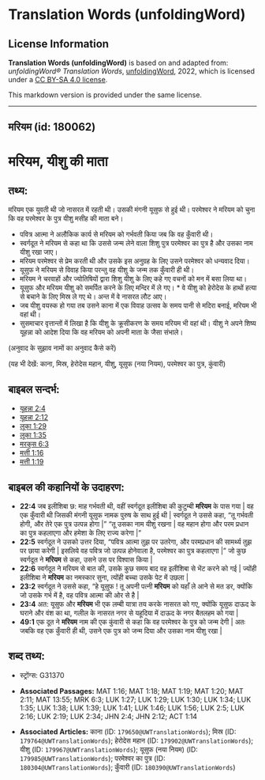 # Translation Words (unfoldingWord)

## License Information

**Translation Words (unfoldingWord)** is based on and adapted from: _unfoldingWord® Translation Words_, [unfoldingWord](https://unfoldingword.org/utw), 2022, which is licensed under a [CC BY-SA 4.0 license](https://creativecommons.org/licenses/by-sa/4.0/legalcode.en).

This markdown version is provided under the same license.



--------------------------------

## मरियम (id: 180062)

मरियम, यीशु की माता
===================

तथ्य:
-----

मरियम एक युवती थी जो नासरत में रहती थी। उसकी मंगनी यूसुफ से हुई थी। परमेश्वर ने मरियम को चुना कि वह परमेश्वर के पुत्र यीशु मसीह की माता बने।

* पवित्र आत्मा ने अलौकिक कार्य से मरियम को गर्भवती किया जब कि वह कुँवारी थी।
* स्वर्गदूत ने मरियम से कहा था कि उससे जन्म लेने वाला शिशु पुत्र परमेश्वर का पुत्र है और उसका नाम यीशु रखा जाए।
* मरियम परमेश्वर से प्रेम करती थी और उसके इस अनुग्रह के लिए उसने परमेश्वर को धन्यवाद दिया।
* यूसुफ ने मरियम से विवाह किया परन्तु वह यीशु के जन्म तक कुँवारी ही थी।
* मरियम ने चरवाहों और ज्योतिषियों द्वारा शिशु यीशु के लिए कहे गए वचनों को मन में बसा लिया था।
* यूसुफ और मरियम यीशु को समर्पित करने के लिए मन्दिर में ले गए। \* वे यीशु को हेरोदेस के हाथों हत्या से बचाने के लिए मिस्र ले गए थे। अन्त में वे नासरत लौट आए।
* जब यीशु वयस्क हो गया तब उसने काना में एक विवाह उत्सव के समय पानी से मदिरा बनाई, मरियम भी वहां थी।
* सुसमाचार वृत्तान्तों में लिखा है कि यीशु के क्रूसीकरण के समय मरियम भी वहां थी। यीशु ने अपने शिष्य यूहन्ना को आदेश दिया कि वह मरियम को अपनी माता के जैसा संभाले।

(अनुवाद के सुझाव नामों का अनुवाद कैसे करें)

(यह भी देखें: काना, मिस्र, हेरोदेस महान, यीशु, यूसुफ (नया नियम), परमेश्वर का पुत्र, कुंवारी)

बाइबल सन्दर्भ:
--------------

* [यूहन्ना 2:4](https://ref.ly/John2:4)
* [यूहन्ना 2:12](https://ref.ly/John2:12)
* [लूका 1:29](https://ref.ly/Luke1:29)
* [लूका 1:35](https://ref.ly/Luke1:35)
* [मरकुस 6:3](https://ref.ly/Mark6:3)
* [मत्ती 1:16](https://ref.ly/Matt1:16)
* [मत्ती 1:19](https://ref.ly/Matt1:19)

बाइबल की कहानियों के उदाहरण:
----------------------------

* **22:4** जब इलीशिबा छ: माह गर्भवती थी, वहीं स्वर्गदूत इलीशिबा की कुटुम्बी **मरियम** के पास गया \| वह एक कुँवारी थी जिसकी मंगनी यूसुफ नामक पुरुष के साथ हुई थी \| स्वर्गदूत ने उससे कहा, “तू गर्भवती होगी, और तेरे एक पुत्र उत्पन्न होगा \|” “तू उसका नाम यीशु रखना \| वह महान होगा और परम प्रधान का पुत्र कहलाएगा और हमेशा के लिए राज्य करेगा \|”
* **22:5** स्वर्गदूत ने उसको उत्तर दिया, “पवित्र आत्मा तुझ पर उतरेगा, और परमप्रधान की सामर्थ्य तुझ पर छाया करेगी \| इसलिये वह पवित्र जो उत्पन्न होनेवाला है, परमेश्वर का पुत्र कहलाएगा \|” जो कुछ स्वर्गदूत ने **मरियम** से कहा, उसने उस पर विश्वास किया \|
* **22:6** स्वर्गदूत ने मरियम से बात की, उसके कुछ समय बाद वह इलीशिबा से भेंट करने को गई \| ज्योंही इलीशिबा ने **मरियम** का नमस्कार सुना, त्योंही बच्चा उसके पेट में उछला \|
* **23:2** स्वर्गदूत ने उससे कहा, “हे यूसुफ ! तू अपनी पत्नी **मरियम** को यहाँ ले आने से मत डर, क्योंकि जो उसके गर्भ में है, वह पवित्र आत्मा की ओर से है \|
* **23:4** अत: यूसुफ और **मरियम** भी एक लम्बी यात्रा तय करके नासरत को गए, क्योंकि यूसुफ दाऊद के घराने और वंश का था, गलील के नासरत नगर से यहूदिया में दाऊद के नगर बैतलहम को गया \|
* **49:1** एक दूत ने **मरियम** नाम की एक कुंवारी से कहा कि वह परमेश्वर के पुत्र को जन्म देगी \| अतः जबकि वह एक कुँवारी ही थी, उसने एक पुत्र को जन्म दिया और उसका नाम यीशु रखा \|

शब्द तथ्य:
----------

* स्ट्रोंग्स: G31370

* **Associated Passages:** MAT 1:16; MAT 1:18; MAT 1:19; MAT 1:20; MAT 2:11; MAT 13:55; MRK 6:3; LUK 1:27; LUK 1:29; LUK 1:30; LUK 1:34; LUK 1:35; LUK 1:38; LUK 1:39; LUK 1:41; LUK 1:46; LUK 1:56; LUK 2:5; LUK 2:16; LUK 2:19; LUK 2:34; JHN 2:4; JHN 2:12; ACT 1:14
* **Associated Articles:** काना (ID: `179650@UWTranslationWords`); मिस्र (ID: `179764@UWTranslationWords`); हेरोदेस महान (ID: `179902@UWTranslationWords`); यीशु (ID: `179967@UWTranslationWords`); यूसुफ (नया नियम) (ID: `179985@UWTranslationWords`); परमेश्वर का पुत्र (ID: `180304@UWTranslationWords`); कुँवारी (ID: `180390@UWTranslationWords`)

